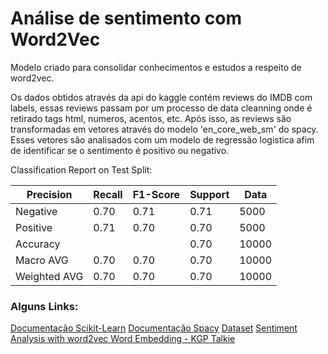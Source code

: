 # Análise de sentimento com Word2Vec

Modelo criado para consolidar conhecimentos e estudos a respeito de word2vec.

Os dados obtidos através da api do kaggle contém reviews do IMDB com labels, essas reviews passam por um processo de data cleanning onde é retirado tags html, numeros, acentos, etc. Após isso, as reviews são transformadas em vetores através do modelo 'en_core_web_sm' do spacy. Esses vetores são analisados com um modelo de regressão logistica afim de identificar se o sentimento é positivo ou negativo.


Classification Report on Test Split:

| Precision  | Recall | F1-Score | Support | Data |
|---|---|---|---|---|
| Negative |0.70|0.71|0.71|5000|
| Positive |0.71|0.70|0.70|5000|
| Accuracy |   |   |0.70|10000|
| Macro AVG |0.70|0.70|0.70|10000|
| Weighted AVG |0.70|0.70|0.70|10000|


### Alguns Links:

[Documentação Scikit-Learn](https://scikit-learn.org/stable/)
[Documentação Spacy](https://spacy.io/)
[Dataset](https://www.kaggle.com/lakshmi25npathi/imdb-dataset-of-50k-movie-reviews?rvi=1)
[Sentiment Analysis with word2vec Word Embedding - KGP Talkie](https://www.youtube.com/watch?v=vF_qrJ0qHkg&ab_channel=KGPTalkie)
